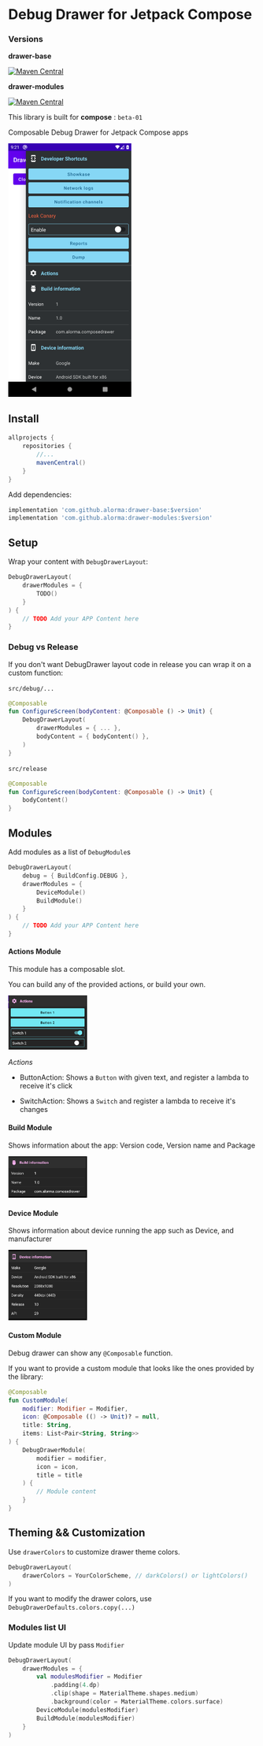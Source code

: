 # Debug Drawer for Jetpack Compose

### Versions

**drawer-base**

[![Maven Central](https://maven-badges.herokuapp.com/maven-central/com.github.alorma/drawer-base/badge.svg)](https://maven-badges.herokuapp.com/maven-central/com.github.alorma/drawer-base)

**drawer-modules**

[![Maven Central](https://maven-badges.herokuapp.com/maven-central/com.github.alorma/drawer-modules/badge.svg)](https://maven-badges.herokuapp.com/maven-central/com.github.alorma/drawer-modules)

This library is built for **compose** : `beta-01`

Composable Debug Drawer for Jetpack Compose apps

<img width="250" src="art/drawer-v0.1.0-beta-02.png" />

## Install

```groovy
allprojects {
    repositories {
        //...
        mavenCentral()
    }
}
```

Add dependencies:

```groovy
implementation 'com.github.alorma:drawer-base:$version'
implementation 'com.github.alorma:drawer-modules:$version'
```

## Setup

Wrap your content with `DebugDrawerLayout`:

```kotlin
DebugDrawerLayout(
    drawerModules = {
        TODO()
    }
) {
    // TODO Add your APP Content here
}
```

### Debug vs Release

If you don't want DebugDrawer layout code in release you can wrap it on a custom function:

`src/debug/...`

```kotlin
@Composable
fun ConfigureScreen(bodyContent: @Composable () -> Unit) {
    DebugDrawerLayout(
        drawerModules = { ... },
        bodyContent = { bodyContent() },
    )
}
```

`src/release`

```kotlin
@Composable
fun ConfigureScreen(bodyContent: @Composable () -> Unit) {
    bodyContent()
}
```


## Modules

Add modules as a list of `DebugModule`s

```kotlin
DebugDrawerLayout(
    debug = { BuildConfig.DEBUG },
    drawerModules = {
        DeviceModule()
        BuildModule()
    }
) {
    // TODO Add your APP Content here
}
```

#### Actions Module

This module has a composable slot.

You can build any of the provided actions, or build your own.

<img width="160" src="art/actions_module.png" />

*Actions*

* ButtonAction: Shows a `Button` with given text, and register a lambda to receive it's click

* SwitchAction: Shows a `Switch` and register a lambda to receive it's changes

#### Build Module

Shows information about the app: Version code, Version name and Package

<img width="160" src="art/build_module.png" />

#### Device Module

Shows information about device running the app such as Device, and manufacturer

<img width="160" src="art/device_module.png" />

#### Custom Module

Debug drawer can show any `@Composable` function.

If you want to provide a custom module that looks like the ones provided by the library:

```kotlin
@Composable
fun CustomModule(
    modifier: Modifier = Modifier,
    icon: @Composable (() -> Unit)? = null,
    title: String,
    items: List<Pair<String, String>>
) {
    DebugDrawerModule(
        modifier = modifier,
        icon = icon,
        title = title
    ) {
        // Module content
    }
}
```

## Theming && Customization

Use `drawerColors` to customize drawer theme colors.

```kotlin
DebugDrawerLayout(
    drawerColors = YourColorScheme, // darkColors() or lightColors()
)
```

If you want to modify the drawer colors, use `DebugDrawerDefaults.colors.copy(...)`

### Modules list UI

Update module UI by pass `Modifier`

```kotlin
DebugDrawerLayout(
    drawerModules = {
        val modulesModifier = Modifier
            .padding(4.dp)
            .clip(shape = MaterialTheme.shapes.medium)
            .background(color = MaterialTheme.colors.surface)
        DeviceModule(modulesModifier)
        BuildModule(modulesModifier)
    }
)
```
